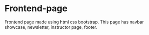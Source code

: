 # Frontend-page
Frontend page made using html css bootstrap. This page has navbar showcase, newsletter, instructor page, footer.
